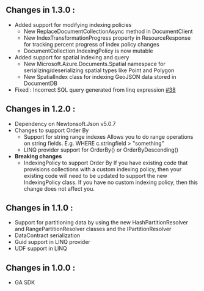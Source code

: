 ## Changes in 1.3.0 : ##
  - Added support for modifying indexing policies
    - New ReplaceDocumentCollectionAsync method in DocumentClient
    - New IndexTransformationProgress property in ResourceResponse<T> for tracking percent progress of index policy changes
    - DocumentCollection.IndexingPolicy is now mutable
  - Added support for spatial indexing and query
    - New Microsoft.Azure.Documents.Spatial namespace for serializing/deserializing spatial types like Point and Polygon
    - New SpatialIndex class for indexing GeoJSON data stored in DocumentDB
  - Fixed : Incorrect SQL query generated from linq expression [#38](https://github.com/Azure/azure-documentdb-net/issues/38)

## Changes in 1.2.0 : ##
- Dependency on Newtonsoft.Json v5.0.7 
- Changes to support Order By
  - Support for string range indexes
    Allows you to do range operations on string fields. E.g. WHERE c.stringfield > "something"
  - LINQ provider support for OrderBy() or OrderByDescending()
- **Breaking changes** 
  - IndexingPolicy to support Order By
    If you have existing code that provisions collections with a custom indexing policy, then your existing code will need to be updated to support the new IndexingPolicy class. If you have no custom indexing policy, then this change does not affect you.

## Changes in 1.1.0 : ##
- Support for partitioning data by using the new HashPartitionResolver and RangePartitionResolver classes and the IPartitionResolver
- DataContract serialization
- Guid support in LINQ provider
- UDF support in LINQ

## Changes in 1.0.0 : ##
- GA SDK

